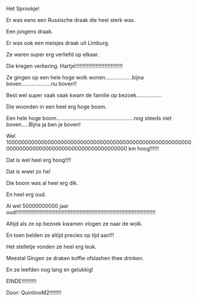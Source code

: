 Het Sprookje!

Er was eens een Russische draak die heel sterk was.

Een jongens draak.

Er was ook een meisjes draak uit Limburg.

Ze waren super erg verliefd op elkaar.

Die kregen verkering. Hartje!!!!!!!!!!!!!!!!!!!!!!!!!!!!!!!!

Ze gingen op een hele hoge wolk wonen..................bijna boven....................nu boven!!

Best wel super vaak vaak kwam de familie op bezoek.................

Die woonden in een heel erg hoge boom.

Een hele hoge boom....................................................nog steeds niet boven.....Bijna ja ben je boven!

Wel 1000000000000000000000000000000000000000000000000000000000000000000000000000000000000000000000 km hoog!!!!!!

Dat is wel heel erg hoog!!!!

Dat is wwel zo he!

Die boom was al heel erg dik.

En heel erg oud.

Al wel 50000000000 jaar oud!!!!!!!!!!!!!!!!!!!!!!!!!!!!!!!!!!!!!!!!!!!!!!!!!!!!!!!!!!!!!!!!!!!!!!!!!!!!!!!!!!!!!!!!!!!!!!

Altijd als ze op bezoek kwamen vlogen ze naar de wolk.

En toen belden ze altijd precies op tijd aan!!!

Het stelletje vonden ze heel erg leuk.

Meestal Gingen ze draken koffie ofslashen thee drinken.

En ze leefden nog lang en gelukkig!

EINDE!!!!!!!!!!

Door: QuintinoM2!!!!!!!!
